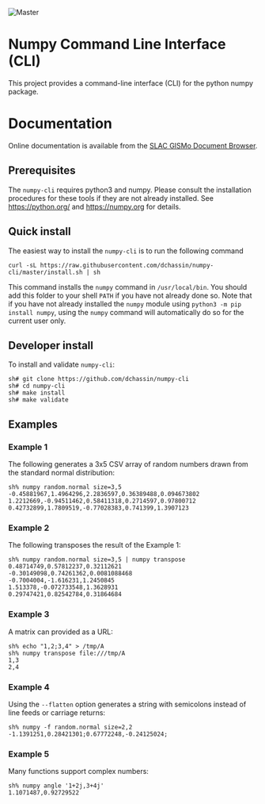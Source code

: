 ![Master](https://github.com/dchassin/numpy-cli/workflows/Master/badge.svg)

# Numpy Command Line Interface (CLI)

This project provides a command-line interface (CLI) for the python numpy package.

# Documentation

Online documentation is available from the [SLAC GISMo Document Browser](http://docs.gridlabd.us/index.html?owner=dchassin&project=numpy-cli&branch=master&folder=&doc=/README.md).

## Prerequisites

The `numpy-cli` requires python3 and numpy.  Please consult the installation procedures for these tools if they are not already installed.  See https://python.org/ and https://numpy.org for details.

## Quick install

The easiest way to install the `numpy-cli` is to run the following command

~~~
curl -sL https://raw.githubusercontent.com/dchassin/numpy-cli/master/install.sh | sh
~~~

This command installs the `numpy` command in `/usr/local/bin`.  You should add this folder to your shell `PATH` if you have not already done so. Note that if you have not already installed the `numpy` module using `python3 -m pip install numpy`, using the `numpy` command will automatically do so for the current user only. 

## Developer install

To install and validate `numpy-cli`:

~~~
sh# git clone https://github.com/dchassin/numpy-cli
sh# cd numpy-cli
sh# make install
sh# make validate
~~~

## Examples

### Example 1

The following generates a 3x5 CSV array of random numbers drawn from the standard normal distribution:

~~~
sh% numpy random.normal size=3,5
-0.45881967,1.4964296,2.2836597,0.36389488,0.094673802
1.2212669,-0.94511462,0.58411318,0.2714597,0.97800712
0.42732899,1.7809519,-0.77028383,0.741399,1.3907123
~~~

### Example 2

The following transposes the result of the Example 1:

~~~
sh% numpy random.normal size=3,5 | numpy transpose
0.48714749,0.57812237,0.32112621
-0.30149098,0.74261362,0.0081088468
-0.7004004,-1.616231,1.2450845
1.513378,-0.072733548,1.3628931
0.29747421,0.82542784,0.31864684
~~~

### Example 3

A matrix can provided as a URL:

~~~
sh% echo "1,2;3,4" > /tmp/A
sh% numpy transpose file:///tmp/A
1,3
2,4
~~~  

### Example 4

Using the `--flatten` option generates a string with semicolons instead of line feeds or carriage returns:

~~~
sh% numpy -f random.normal size=2,2
-1.1391251,0.28421301;0.67772248,-0.24125024;
~~~

### Example 5

Many functions support complex numbers:

~~~
sh% numpy angle '1+2j,3+4j'
1.1071487,0.92729522
~~~
